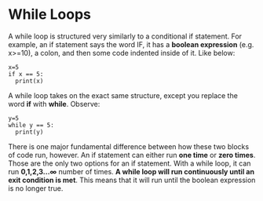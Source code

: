 # While Loops

A while loop is structured very similarly to a conditional if statement. For example, an if statement says the word IF, it has a **boolean expression** (e.g. x>=10), a colon, and then some code indented inside of it. Like below:
```
x=5
if x == 5:
  print(x)
```

A while loop takes on the exact same structure, except you replace the word **if** with **while**. Observe:
```
y=5
while y == 5:
  print(y)
```

There is one major fundamental difference between how these two blocks of code run, however. An if statement can either run **one time** or **zero times**. Those are the only two options for an if statement. With a while loop, it can run **0,1,2,3...∞** number of times. **A while loop will run continuously until an exit condition is met**. This means that it will run until the boolean expression is no longer true.
